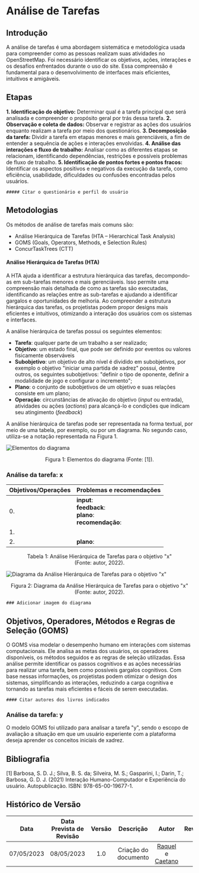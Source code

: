# Análise de Tarefas

## Introdução

A análise de tarefas é uma abordagem sistemática e metodológica usada para compreender como as pessoas realizam suas atividades no OpenStreetMap. Foi necessário identificar os objetivos, ações, interações e os desafios enfrentados durante o uso do site. Essa compreensão é fundamental para o desenvolvimento de interfaces mais eficientes, intuitivos e amigáveis.

## Etapas

**1. Identificação do objetivo:** Determinar qual é a tarefa principal que será analisada e compreender o propósito geral por trás dessa tarefa.
**2. Observação e coleta de dados:** Observar e registrar as ações dos usuários enquanto realizam a tarefa por meio dos questionários.
**3. Decomposição da tarefa:** Dividir a tarefa em etapas menores e mais gerenciáveis, a fim de entender a sequência de ações e interações envolvidas.
**4. Análise das interações e fluxo de trabalho:** Analisar como as diferentes etapas se relacionam, identificando dependências, restrições e possíveis problemas de fluxo de trabalho.
**5. Identificação de pontos fortes e pontos fracos:** Identificar os aspectos positivos e negativos da execução da tarefa, como eficiência, usabilidade, dificuldades ou confusões encontradas pelos usuários.

    ##### Citar o questionário e perfil do usuário

## Metodologias 
Os	métodos	de	análise	de	tarefas	mais	comuns são:
-  Análise	Hierárquica	de	Tarefas	(HTA	– Hierarchical Task Analysis)
-  GOMS	(Goals,	Operators,	Methods, e	Selection	Rules)
- ConcurTaskTrees (CTT)


#### Análise Hierárquica de Tarefas (HTA)
A HTA ajuda a identificar a estrutura hierárquica das tarefas, decompondo-as em sub-tarefas menores e mais gerenciáveis. Isso permite uma compreensão mais detalhada de como as tarefas são executadas, identificando as relações entre as sub-tarefas e ajudando a identificar gargalos e oportunidades de melhoria. Ao compreender a estrutura hierárquica das tarefas, os projetistas podem propor designs mais eficientes e intuitivos, otimizando a interação dos usuários com os sistemas e interfaces.

A análise hierárquica de tarefas possui os seguintes elementos:

- **Tarefa**: qualquer parte de um trabalho a ser realizado;
- **Objetivo**: um estado final, que pode ser definido por eventos ou valores fisicamente observáveis
- **Subobjetivo**: um objetivo de alto nível é dividido em subobjetivos, por exemplo o objetivo "iniciar uma partida de xadrez" possui, dentre outros, os seguintes subobjetivos: "definir o tipo de oponente, definir a modalidade de jogo e configurar o incremento";
- **Plano**: o conjunto de subobjetivos de um objetivo e suas relações consiste em um plano;
- **Operação**: circunstâncias de ativação do objetivo (_input_ ou entrada), atividades ou ações (_actions_) para alcançá-lo e condições que indicam seu atingimento (_feedback_)

A análise hierárquica de tarefas pode ser representada na forma textual, por meio de uma tabela, por exemplo, ou por um diagrama. No segundo caso, utiliza-se a notação representada na Figura 1.

![Elementos do diagrama](imgs/hta-1.png)

<div style="text-align: center">
<p> Figura 1: Elementos do diagrama (Fonte: [1]).</p>
</div>

### Análise da tarefa: x


| Objetivos/Operações | Problemas e recomendações |
| - | - |
| 0.  | **input**:  <br/> **feedback**:  <br/> **plano**:  <br/> **recomendação**:  |
| 1.  | |
| 2.   | **plano**:  | |
<div style="text-align: center">
<p> Tabela 1: Análise Hierárquica de Tarefas para o objetivo "x" <br/>(Fonte: autor, 2022).</p>
</div>

![Diagrama da Análise Hierárquica de Tarefas para o objetivo "x"]()

<div style="text-align: center">
<p> Figura 2: Diagrama da Análise Hierárquica de Tarefas para o objetivo "x" <br/> (Fonte: autor, 2022).</p>
</div>

    ### Adicionar imagem do diagrama

## Objetivos, Operadores, Métodos e Regras de Seleção (GOMS)

O GOMS visa modelar o desempenho humano em interações com sistemas computacionais. Ele analisa as metas dos usuários, os operadores disponíveis, os métodos seguidos e as regras de seleção utilizadas. Essa análise permite identificar os passos cognitivos e as ações necessárias para realizar uma tarefa, bem como possíveis gargalos cognitivos. Com base nessas informações, os projetistas podem otimizar o design dos sistemas, simplificando as interações, reduzindo a carga cognitiva e tornando as tarefas mais eficientes e fáceis de serem executadas.

    #### Citar autores dos livros indicados

### Análise da tarefa: y

O modelo GOMS foi utilizado para analisar a tarefa "y", sendo o escopo de avaliação a situação em que um usuário experiente com a plataforma deseja aprender os conceitos iniciais de xadrez.

<!-- GOAL 0: aprender a jogar xadrez
<p style="padding-left: 1vw">GOAL 1: encontrar a seção de estudo da plataforma</p>
<p style="padding-left: 3vw">OP. 1.1: posicionar o cursor do mouse sobre o menu aprender</p>
<p style="padding-left: 3vw">OP. 1.2: clicar no menu "básicos do xadrez" </p>
<p style="padding-left: 1vw">GOAL 2: selecionar o assunto para estudar </p>
<p style="padding-left: 3vw">OP. 2.1: girar a roda do mouse para a modalidade desejada </p>
<p style="padding-left: 3vw">OP. 2.2: clicar na opção desejada </p>
<p style="padding-left: 1vw">GOAL 3: estudar o assunto escolhido </p>
<p style="padding-left: 3vw">OP. 3.1: fazer a leitura do tutorial à direita da página </p>
<p style="padding-left: 3vw">OP. 3.2: movimentar as peças no tabuleiro clicando nelas e nas posições de destino </p> -->

## Bibliografia

[1] Barbosa, S. D. J.; Silva, B. S. da; Silveira, M. S.; Gasparini, I.; Darin, T.; Barbosa, G. D. J. (2021) Interação Humano-Computador e Experiência do usuário. Autopublicação. ISBN: 978-65-00-19677-1.

## Histórico de Versão
|    Data    | Data Prevista de Revisão | Versão |      Descrição       |                                                                Autor                                                                 |               Revisor               |
| :--------: | :----------------------: | :----: | :------------------: | :----------------------------------------------------------------------------------------------------------------------------------: | :---------------------------------: |
| 07/05/2023 |        08/05/2023        |  1.0   | Criação do documento | [Raquel](https://github.com/raqueleucaria) e [Caetano](https://github.com/caeslucio) | |